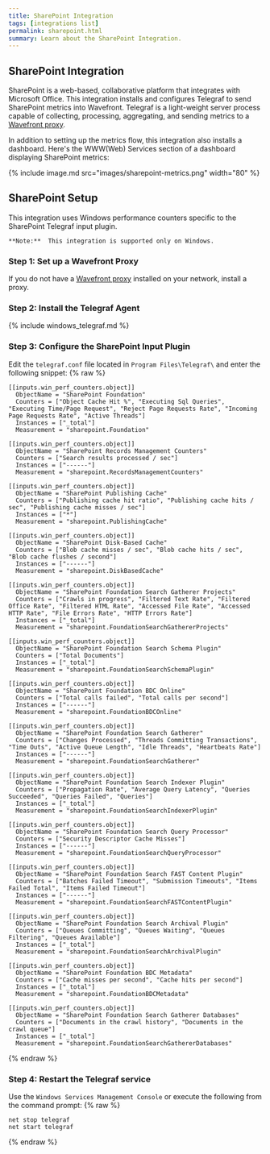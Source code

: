 ```yaml
---
title: SharePoint Integration
tags: [integrations list]
permalink: sharepoint.html
summary: Learn about the SharePoint Integration.
---
```

## SharePoint Integration

SharePoint is a web-based, collaborative platform that integrates with Microsoft Office.
This integration installs and configures Telegraf to send SharePoint metrics into Wavefront. Telegraf is a light-weight server process capable of collecting, processing, aggregating, and sending metrics to a [Wavefront proxy](https://docs.wavefront.com/proxies.html).

In addition to setting up the metrics flow, this integration also installs a dashboard. Here's the WWW(Web) Services section of a dashboard displaying SharePoint metrics:

{% include image.md src="images/sharepoint-metrics.png" width="80" %}

## SharePoint Setup

This integration uses Windows performance counters specific to the SharePoint Telegraf input plugin.



    **Note:**  This integration is supported only on Windows.

### Step 1: Set up a Wavefront Proxy

If you do not have a [Wavefront proxy](https://docs.wavefront.com/proxies.html) installed on your network, install a proxy.

### Step 2: Install the Telegraf Agent

{% include windows_telegraf.md %}

### Step 3: Configure the SharePoint Input Plugin

Edit the `telegraf.conf` file located in `Program Files\Telegraf\` and enter the following snippet:
{% raw %}
   ```
   [[inputs.win_perf_counters.object]]
     ObjectName = "SharePoint Foundation"
     Counters = ["Object Cache Hit %", "Executing Sql Queries", "Executing Time/Page Request", "Reject Page Requests Rate", "Incoming Page Requests Rate", "Active Threads"]
     Instances = ["_total"]
     Measurement = "sharepoint.Foundation"

   [[inputs.win_perf_counters.object]]
     ObjectName = "SharePoint Records Management Counters"
     Counters = ["Search results processed / sec"]
     Instances = ["------"]
     Measurement = "sharepoint.RecordsManagementCounters"

   [[inputs.win_perf_counters.object]]
     ObjectName = "SharePoint Publishing Cache"
     Counters = ["Publishing cache hit ratio", "Publishing cache hits / sec", "Publishing cache misses / sec"]
     Instances = ["*"]
     Measurement = "sharepoint.PublishingCache"

   [[inputs.win_perf_counters.object]]
     ObjectName = "SharePoint Disk-Based Cache"
     Counters = ["Blob cache misses / sec", "Blob cache hits / sec", "Blob cache flushes / second"]
     Instances = ["------"]
     Measurement = "sharepoint.DiskBasedCache"

   [[inputs.win_perf_counters.object]]
     ObjectName = "SharePoint Foundation Search Gatherer Projects"
     Counters = ["Crawls in progress", "Filtered Text Rate", "Filtered Office Rate", "Filtered HTML Rate", "Accessed File Rate", "Accessed HTTP Rate", "File Errors Rate", "HTTP Errors Rate"]
     Instances = ["_total"]
     Measurement = "sharepoint.FoundationSearchGathererProjects"

   [[inputs.win_perf_counters.object]]
     ObjectName = "SharePoint Foundation Search Schema Plugin"
     Counters = ["Total Documents"]
     Instances = ["_total"]
     Measurement = "sharepoint.FoundationSearchSchemaPlugin"

   [[inputs.win_perf_counters.object]]
     ObjectName = "SharePoint Foundation BDC Online"
     Counters = ["Total calls failed", "Total calls per second"]
     Instances = ["------"]
     Measurement = "sharepoint.FoundationBDCOnline"

   [[inputs.win_perf_counters.object]]
     ObjectName = "SharePoint Foundation Search Gatherer"
     Counters = ["Changes Processed", "Threads Committing Transactions", "Time Outs", "Active Queue Length", "Idle Threads", "Heartbeats Rate"]
     Instances = ["------"]
     Measurement = "sharepoint.FoundationSearchGatherer"

   [[inputs.win_perf_counters.object]]
     ObjectName = "SharePoint Foundation Search Indexer Plugin"
     Counters = ["Propagation Rate", "Average Query Latency", "Queries Succeeded", "Queries Failed", "Queries"]
     Instances = ["_total"]
     Measurement = "sharepoint.FoundationSearchIndexerPlugin"

   [[inputs.win_perf_counters.object]]
     ObjectName = "SharePoint Foundation Search Query Processor"
     Counters = ["Security Descriptor Cache Misses"]
     Instances = ["------"]
     Measurement = "sharepoint.FoundationSearchQueryProcessor"

   [[inputs.win_perf_counters.object]]
     ObjectName = "SharePoint Foundation Search FAST Content Plugin"
     Counters = ["Batches Failed Timeout", "Submission Timeouts", "Items Failed Total", "Items Failed Timeout"]
     Instances = ["------"]
     Measurement = "sharepoint.FoundationSearchFASTContentPlugin"

   [[inputs.win_perf_counters.object]]
     ObjectName = "SharePoint Foundation Search Archival Plugin"
     Counters = ["Queues Committing", "Queues Waiting", "Queues Filtering", "Queues Available"]
     Instances = ["_total"]
     Measurement = "sharepoint.FoundationSearchArchivalPlugin"

   [[inputs.win_perf_counters.object]]
     ObjectName = "SharePoint Foundation BDC Metadata"
     Counters = ["Cache misses per second", "Cache hits per second"]
     Instances = ["_total"]
     Measurement = "sharepoint.FoundationBDCMetadata"

   [[inputs.win_perf_counters.object]]
     ObjectName = "SharePoint Foundation Search Gatherer Databases"
     Counters = ["Documents in the crawl history", "Documents in the crawl queue"]
     Instances = ["_total"]
     Measurement = "sharepoint.FoundationSearchGathererDatabases"
```
{% endraw %}

### Step 4: Restart the Telegraf service

Use the `Windows Services Management Console` or execute the following from the command prompt:
{% raw %}
   ```
   net stop telegraf
   net start telegraf
   ```
{% endraw %}




